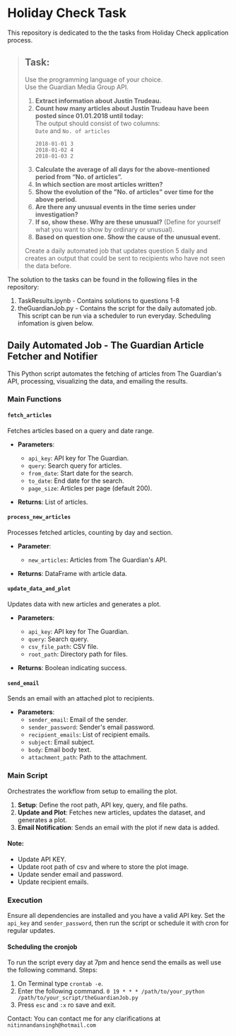 # Holiday Check Task
This repository is dedicated to the the tasks from Holiday Check application process.
> ## Task: 
> 
> Use the programming language of your choice.  
> Use the Guardian Media Group API.  
> 
> 1. **Extract information about Justin Trudeau.**  
> 2. **Count how many articles about Justin Trudeau have been posted since 01.01.2018 until today:**  
>    The output should consist of two columns:  
>    `Date` and `No. of articles`  
>    ```
>    2018-01-01 3  
>    2018-01-02 4  
>    2018-01-03 2  
>    ```
> 3. **Calculate the average of all days for the above-mentioned period from “No. of articles”.**  
> 4. **In which section are most articles written?**  
> 5. **Show the evolution of the "No. of articles" over time for the above period.**  
> 6. **Are there any unusual events in the time series under investigation?**  
> 7. **If so, show these. Why are these unusual?** (Define for yourself what you want to show by ordinary or unusual).  
> 8. **Based on question one. Show the cause of the unusual event.**  
> 
> Create a daily automated job that updates question 5 daily and creates an output that could be sent to recipients who have not seen the data before.


The solution to the tasks can be found in the following files in the repository:
1. TaskResults.ipynb - Contains solutions to questions 1-8
2. theGuardianJob.py - Contains the script for the daily automated job. This script can be run via a scheduler to run everyday. Scheduling infomation is given below.

## Daily Automated Job - The Guardian Article Fetcher and Notifier

This Python script automates the fetching of articles from The Guardian's API, processing, visualizing the data, and emailing the results.

### Main Functions

#### `fetch_articles`

Fetches articles based on a query and date range.

- **Parameters**:
  - `api_key`: API key for The Guardian.
  - `query`: Search query for articles.
  - `from_date`: Start date for the search.
  - `to_date`: End date for the search.
  - `page_size`: Articles per page (default 200).

- **Returns**: List of articles.

#### `process_new_articles`

Processes fetched articles, counting by day and section.

- **Parameter**:
  - `new_articles`: Articles from The Guardian's API.

- **Returns**: DataFrame with article data.

#### `update_data_and_plot`

Updates data with new articles and generates a plot.

- **Parameters**:
  - `api_key`: API key for The Guardian.
  - `query`: Search query.
  - `csv_file_path`: CSV file.
  - `root_path`: Directory path for files.

- **Returns**: Boolean indicating success.

#### `send_email`

Sends an email with an attached plot to recipients.

- **Parameters**:
  - `sender_email`: Email of the sender.
  - `sender_password`: Sender's email password.
  - `recipient_emails`: List of recipient emails.
  - `subject`: Email subject.
  - `body`: Email body text.
  - `attachment_path`: Path to the attachment.

### Main Script

Orchestrates the workflow from setup to emailing the plot.

1. **Setup**: Define the root path, API key, query, and file paths.
2. **Update and Plot**: Fetches new articles, updates the dataset, and generates a plot.
3. **Email Notification**: Sends an email with the plot if new data is added.

#### Note:
* Update API KEY.
* Update root path of csv and where to store the plot image.
* Update sender email and password.
* Update recipient emails.

### Execution

Ensure all dependencies are installed and you have a valid API key. Set the `api_key` and `sender_password`, then run the script or schedule it with cron for regular updates.

#### Scheduling the cronjob
To run the script every day at 7pm and hence send the emails as well use the following command.
Steps:
1. On Terminal type `crontab -e`.
2. Enter the following command.
`0 19 * * * /path/to/your_python /path/to/your_script/theGuardianJob.py`
3. Press `esc` and `:x` ro save and exit.

Contact: You can contact me for any clarifications at `nitinnandansingh@hotmail.com`